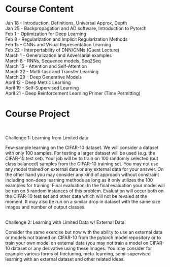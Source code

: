 <h1>Course Content</h1>
Jan 18 - Introduction, Definitions, Universal Approx, Depth
<br>
Jan 25 - Backpropagation and AD software, Introduction to Pytorch
<br>
Feb 1 - Optimization for Deep Learning
<br>
Feb 8 - Regularization and Implicit Regularization Methods
<br>
Feb 15 - CNNs and Visual Representation Learning
<br>
Feb 22 - Interpertability of DNN/CNNs (Guest Lecture)
<br>
March 1 - Generalization and Adversarial examples
<br>
March 8 - RNNs, Sequence models, Seq2Seq
<br>
March 15 - Attention and Self-Attention
<br>
March 22 - Multi-task and Transfer Learning
<br>
March 29 - Deep Generative Models
<br>
April 12 - Deep Metric Learning
<br>
April 19 - Self-Supervised Learning
<br>
April 21 - Deep Reinforcement Learning Primer (Time Permitting)

<h1>Course Project</h1>
<br>
<p>Challenge 1: Learning from Limited data</p>
Few-sample learning on the CIFAR-10 dataset. We will consider a dataset with only 100 samples. For testing a larger dataset will be used (e.g. the CIFAR-10 test set).
Your job will be to train on 100 randomly selected (but class balanced) samples from the CIFAR-10 training set. You may not use any model trained on external data or any external data for your answer. On the other hand you may consider any kind of approach without constraint including non-deep learning methods as long as it only utilizes the 100 examples for training.
Final evaluation: In the final evaluation your model will be run on 5 random instances of this problem. Evaluation will occur both on the CIFAR-10 test set and other data which will not be
revaled at the moment. It may also be run on a similar drop in dataset with the same size images and number of output classes.
<br>
<br>
<p>Challenge 2: Learning with Limited Data w/ External Data:</p>
Consider the same exercise but now with the ability to use an external data or models not trained on CIFAR-10 from the pytorch model repository or to train your own model on external data (you may not train a model on CIFAR-10 dataset or any derivative using these images. You may consider for example various forms of finetuning, meta-learning, semi-supervised learning with an external dataset and other related ideas.
